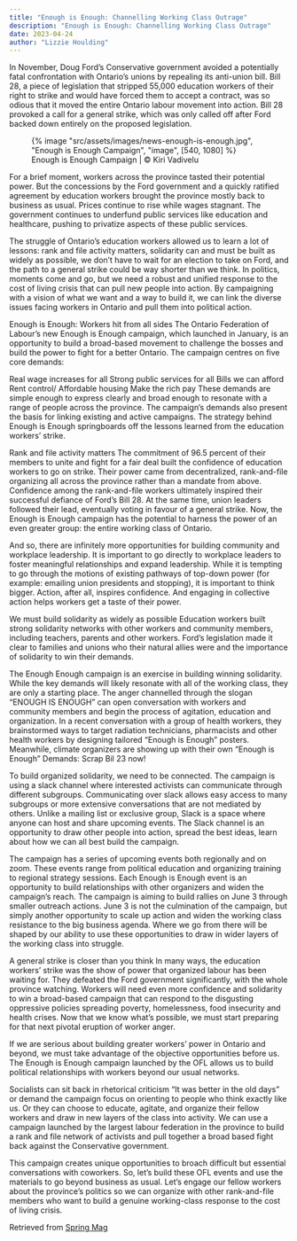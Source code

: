 ```yaml
---
title: "Enough is Enough: Channelling Working Class Outrage"
description: "Enough is Enough: Channelling Working Class Outrage"
date: 2023-04-24
author: "Lizzie Houlding"
---
```


In November, Doug Ford’s Conservative government avoided a potentially fatal confrontation with Ontario’s unions by repealing its anti-union bill. Bill 28, a piece of legislation that stripped 55,000 education workers of their right to strike and would have forced them to accept a contract, was so odious that it moved the entire Ontario labour movement into action. Bill 28 provoked a call for a general strike, which was only called off after Ford backed down entirely on the proposed legislation.

<!-- excerpt -->

<figure>
{% image "src/assets/images/news-enough-is-enough.jpg", "Enough is Enough Campaign", "image", [540, 1080] %}
<figcaption>Enough is Enough Campaign | © Kiri Vadivelu</figcaption>
</figure>

For a brief moment, workers across the province tasted their potential power. But the concessions by the Ford government and a quickly ratified agreement by education workers brought the province mostly back to business as usual. Prices continue to rise while wages stagnant. The government continues to underfund public services like education and healthcare, pushing to privatize aspects of these public services.

The struggle of Ontario’s education workers allowed us to learn a lot of lessons: rank and file activity matters, solidarity can and must be built as widely as possible, we don’t have to wait for an election to take on Ford, and the path to a general strike could be way shorter than we think. In politics, moments come and go, but we need a robust and unified response to the cost of living crisis that can pull new people into action. By campaigning with a vision of what we want and a way to build it, we can link the diverse issues facing workers in Ontario and pull them into political action.

Enough is Enough: Workers hit from all sides
The Ontario Federation of Labour’s new Enough is Enough campaign, which launched in January, is an opportunity to build a broad-based movement to challenge the bosses and build the power to fight for a better Ontario. The campaign centres on five core demands:

Real wage increases for all
Strong public services for all
Bills we can afford
Rent control/ Affordable housing
Make the rich pay
These demands are simple enough to express clearly and broad enough to resonate with a range of people across the province. The campaign’s demands also present the basis for linking existing and active campaigns. The strategy behind Enough is Enough springboards off the lessons learned from the education workers’ strike.

Rank and file activity matters
The commitment of 96.5 percent of their members to unite and fight for a fair deal built the confidence of education workers to go on strike. Their power came from decentralized, rank-and-file organizing all across the province rather than a mandate from above. Confidence among the rank-and-file workers ultimately inspired their successful defiance of Ford’s Bill 28. At the same time, union leaders followed their lead, eventually voting in favour of a general strike. Now, the Enough is Enough campaign has the potential to harness the power of an even greater group: the entire working class of Ontario.

And so, there are infinitely more opportunities for building community and workplace leadership. It is important to go directly to workplace leaders to foster meaningful relationships and expand leadership. While it is tempting to go through the motions of existing pathways of top-down power (for example: emailing union presidents and stopping), it is important to think bigger. Action, after all, inspires confidence. And engaging in collective action helps workers get a taste of their power.

We must build solidarity as widely as possible
Education workers built strong solidarity networks with other workers and community members, including teachers, parents and other workers. Ford’s legislation made it clear to families and unions who their natural allies were and the importance of solidarity to win their demands.

The Enough Enough campaign is an exercise in building winning solidarity. While the key demands will likely resonate with all of the working class, they are only a starting place. The anger channelled through the slogan “ENOUGH IS ENOUGH” can open conversation with workers and community members and begin the process of agitation, education and organization. In a recent conversation with a group of health workers, they brainstormed ways to target radiation technicians, pharmacists and other health workers by designing tailored “Enough is Enough” posters. Meanwhile, climate organizers are showing up with their own “Enough is Enough” Demands: Scrap Bil 23 now!

To build organized solidarity, we need to be connected. The campaign is using a slack channel where interested activists can communicate through different subgroups. Communicating over slack allows easy access to many subgroups or more extensive conversations that are not mediated by others. Unlike a mailing list or exclusive group, Slack is a space where anyone can host and share upcoming events. The Slack channel is an opportunity to draw other people into action, spread the best ideas, learn about how we can all best build the campaign.

The campaign has a series of upcoming events both regionally and on zoom. These events range from political education and organizing training to regional strategy sessions. Each Enough is Enough event is an opportunity to build relationships with other organizers and widen the campaign’s reach. The campaign is aiming to build rallies on June 3 through smaller outreach actions. June 3 is not the culmination of the campaign, but simply another opportunity to scale up action and widen the working class resistance to the big business agenda. Where we go from there will be shaped by our ability to use these opportunities to draw in wider layers of the working class into struggle.

A general strike is closer than you think
In many ways, the education workers’ strike was the show of power that organized labour has been waiting for. They defeated the Ford government significantly, with the whole province watching. Workers will need even more confidence and solidarity to win a broad-based campaign that can respond to the disgusting oppressive policies spreading poverty, homelessness, food insecurity and health crises. Now that we know what’s possible, we must start preparing for that next pivotal eruption of worker anger.

If we are serious about building greater workers’ power in Ontario and beyond, we must take advantage of the objective opportunities before us. The Enough is Enough campaign launched by the OFL allows us to build political relationships with workers beyond our usual networks.

Socialists can sit back in rhetorical criticism “It was better in the old days” or demand the campaign focus on orienting to people who think exactly like us. Or they can choose to educate, agitate, and organize their fellow workers and draw in new layers of the class into activity. We can use a campaign launched by the largest labour federation in the province to build a rank and file network of activists and pull together a broad based fight back against the Conservative government.

This campaign creates unique opportunities to broach difficult but essential conversations with coworkers. So, let’s build these OFL events and use the materials to go beyond business as usual. Let’s engage our fellow workers about the province’s politics so we can organize with other rank-and-file members who want to build a genuine working-class response to the cost of living crisis.

Retrieved from [Spring Mag](https://springmag.ca/enough-is-enough-channelling-working-class-outrage)
